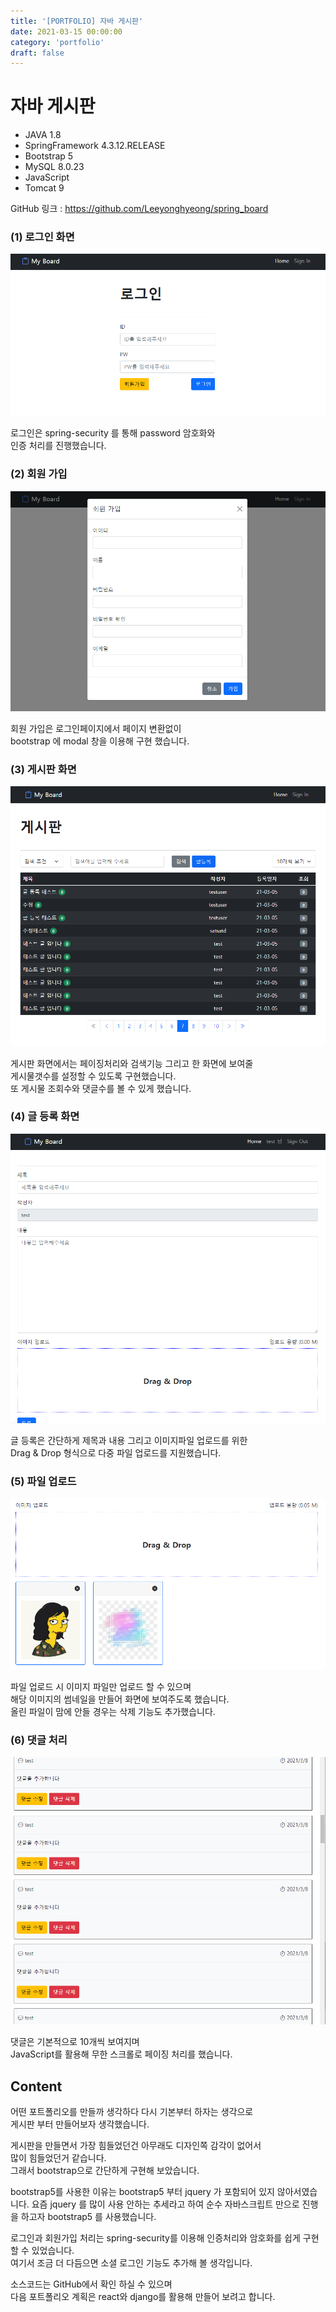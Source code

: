 ```yaml
---
title: '[PORTFOLIO] 자바 게시판'
date: 2021-03-15 00:00:00
category: 'portfolio'
draft: false
---
```


# 자바 게시판

- JAVA 1.8  
- SpringFramework 4.3.12.RELEASE
- Bootstrap 5 
- MySQL 8.0.23
- JavaScript
- Tomcat 9
   
     
GitHub 링크 : <https://github.com/Leeyonghyeong/spring_board>

### (1) 로그인 화면   
![로그인](../../assets/java_board/login.PNG)

로그인은 spring-security 를 통해 password 암호화와    
인증 처리를 진행했습니다.


### (2) 회원 가입
![로그인](../../assets/java_board/join.PNG)

회원 가입은 로그인페이지에서 페이지 변환없이   
bootstrap 에 modal 창을 이용해 구현 했습니다.


### (3) 게시판 화면
![로그인](../../assets/java_board/board.PNG)

게시판 화면에서는 페이징처리와 검색기능 그리고 한 화면에 보여줄   
게시물갯수를 설정할 수 있도록 구현했습니다.   
또 게시물 조회수와 댓글수를 볼 수 있게 했습니다.


### (4) 글 등록 화면
![로그인](../../assets/java_board/register.PNG)

글 등록은 간단하게 제목과 내용 그리고 이미지파일 업로드를 위한    
Drag & Drop 형식으로 다중 파일 업로드를 지원했습니다.


### (5) 파일 업로드
![로그인](../../assets/java_board/fileupload.PNG)

파일 업로드 시 이미지 파일만 업로드 할 수 있으며   
해당 이미지의 썸네일을 만들어 화면에 보여주도록 했습니다.    
올린 파일이 맘에 안들 경우는 삭제 기능도 추가했습니다.


### (6) 댓글 처리
![로그인](../../assets/java_board/reply.PNG)

댓글은 기본적으로 10개씩 보여지며   
JavaScript를 활용해 무한 스크롤로 페이징 처리를 했습니다.


## Content
어떤 포트폴리오를 만들까 생각하다 다시 기본부터 하자는 생각으로   
게시판 부터 만들어보자 생각했습니다.   
   
게시판을 만들면서 가장 힘들었던건 아무래도 디자인쪽 감각이 없어서    
많이 힘들었던거 같습니다.   
그래서 bootstrap으로 간단하게 구현해 보았습니다.   

bootstrap5를 사용한 이유는 bootstrap5 부터 jquery 가 포함되어 있지 않아서였습니다. 
요즘 jquery 를 많이 사용 안하는 추세라고 하여 순수 자바스크립트 만으로 진행을 하고자 
bootstrap5 를 사용했습니다.   

로그인과 회원가입 처리는 spring-security를 이용해 인증처리와 암호화를 쉽게 구현할 수 있었습니다.    
여기서 조금 더 다듬으면 소셜 로그인 기능도 추가해 볼 생각입니다.   

소스코드는 GitHub에서 확인 하실 수 있으며   
다음 포트폴리오 계획은 react와 django를 활용해 만들어 보려고 합니다.   